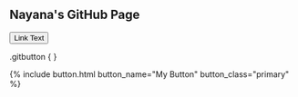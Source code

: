 ## Nayana's GitHub Page 

<a href="http://stackoverflow.com"><button>Link Text</button></a>

.gitbutton {
}

{% include button.html button_name="My Button" button_class="primary" %}
